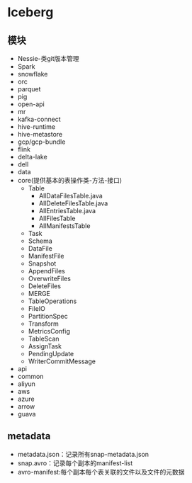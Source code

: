 # Iceberg

## 模块
- Nessie-类git版本管理
- Spark
- snowflake
- orc
- parquet
- pig
- open-api
- mr
- kafka-connect
- hive-runtime
- hive-metastore
- gcp/gcp-bundle
- flink
- delta-lake
- dell
- data
- core(提供基本的表操作类-方法-接口)
  - Table
    - AllDataFilesTable.java
    - AllDeleteFilesTable.java
    - AllEntriesTable.java
    - AllFilesTable
    - AllManifestsTable
  - Task
  - Schema
  - DataFile
  - ManifestFile
  - Snapshot
  - AppendFiles
  - OverwriteFiles
  - DeleteFiles
  - MERGE
  - TableOperations
  - FileIO
  - PartitionSpec
  - Transform
  - MetricsConfig
  - TableScan
  - AssignTask
  - PendingUpdate
  - WriterCommitMessage
- api
- common
- aliyun
- aws
- azure
- arrow
- guava

## metadata

- metadata.json：记录所有snap-metadata.json
- snap.avro：记录每个副本的manifest-list
- avro-manifest:每个副本每个表关联的文件以及文件的元数据



